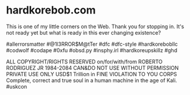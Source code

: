 # hardkorebob.com
This is one of my little corners on the Web. Thank you for stopping in. It's not ready yet but what is ready in this ever changing existence? 

#allerrorsmatter #@1l3RROR$M@tTer #dfc #dfc-style #hardkorebobllc #codwolf #codape #0xfu #obsd.py #insphy.irl #hardkoreupskillz
#ghd

ALL COPYRIGHT/RIGHTS RESERVED on/for/with/from ROBERTO RODRIGUEZ JR 1984-2084
CAN&DO NOT USE WITHOUT PERMISSION
PRIVATE USE ONLY 
USD$1 Trillion in FINE VIOLATION TO YOU CORPS
Complete, correct and true soul in a human machine in the age of Kali. #uskcon

